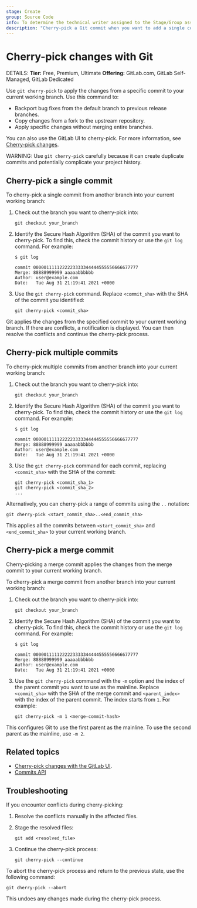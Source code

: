```yaml
---
stage: Create
group: Source Code
info: To determine the technical writer assigned to the Stage/Group associated with this page, see https://handbook.gitlab.com/handbook/product/ux/technical-writing/#assignments
description: "Cherry-pick a Git commit when you want to add a single commit from one branch to another."
---
```


# Cherry-pick changes with Git

DETAILS:
**Tier:** Free, Premium, Ultimate
**Offering:** GitLab.com, GitLab Self-Managed, GitLab Dedicated

Use `git cherry-pick` to apply the changes from a specific commit to your current
working branch. Use this command to:

- Backport bug fixes from the default branch to previous release branches.
- Copy changes from a fork to the upstream repository.
- Apply specific changes without merging entire branches.

You can also use the GitLab UI to cherry-pick. For more information,
see [Cherry-pick changes](../../user/project/merge_requests/cherry_pick_changes.md).

WARNING:
Use `git cherry-pick` carefully because it can create duplicate commits and potentially
complicate your project history.

## Cherry-pick a single commit

To cherry-pick a single commit from another branch into your current working branch:

1. Check out the branch you want to cherry-pick into:

   ```shell
   git checkout your_branch
   ```

1. Identify the Secure Hash Algorithm (SHA) of the commit you want to cherry-pick.
   To find this, check the commit history or use the `git log` command. For example:

   ```shell
   $ git log

   commit 0000011111222223333344444555556666677777
   Merge: 88888999999 aaaaabbbbbb
   Author: user@example.com
   Date:   Tue Aug 31 21:19:41 2021 +0000
    ```

1. Use the `git cherry-pick` command. Replace `<commit_sha>` with the SHA of
   the commit you identified:

   ```shell
   git cherry-pick <commit_sha>
   ```

Git applies the changes from the specified commit to your current working branch.
If there are conflicts, a notification is displayed. You can then resolve the
conflicts and continue the cherry-pick process.

## Cherry-pick multiple commits

To cherry-pick multiple commits from another branch into your current working branch:

1. Check out the branch you want to cherry-pick into:

   ```shell
   git checkout your_branch
   ```

1. Identify the Secure Hash Algorithm (SHA) of the commit you want to cherry-pick.
   To find this, check the commit history or use the `git log` command. For example:

   ```shell
   $ git log

   commit 0000011111222223333344444555556666677777
   Merge: 88888999999 aaaaabbbbbb
   Author: user@example.com
   Date:   Tue Aug 31 21:19:41 2021 +0000
    ```

1. Use the `git cherry-pick` command for each commit,
   replacing `<commit_sha>` with the SHA of the commit:

   ```shell
   git cherry-pick <commit_sha_1>
   git cherry-pick <commit_sha_2>
   ...
   ```

Alternatively, you can cherry-pick a range of commits using the `..` notation:

   ```shell
   git cherry-pick <start_commit_sha>..<end_commit_sha>
   ```

This applies all the commits between `<start_commit_sha>` and `<end_commit_sha>`
to your current working branch.

## Cherry-pick a merge commit

Cherry-picking a merge commit applies the changes from the merge commit to your current working branch.

To cherry-pick a merge commit from another branch into your current working branch:

1. Check out the branch you want to cherry-pick into:

   ```shell
   git checkout your_branch
   ```

1. Identify the Secure Hash Algorithm (SHA) of the commit you want to cherry-pick.
   To find this, check the commit history or use the `git log` command. For example:

   ```shell
   $ git log

   commit 0000011111222223333344444555556666677777
   Merge: 88888999999 aaaaabbbbbb
   Author: user@example.com
   Date:   Tue Aug 31 21:19:41 2021 +0000
    ```

1. Use the `git cherry-pick` command with the `-m` option and the index of the parent commit
   you want to use as the mainline. Replace `<commit_sha>` with the SHA of the merge commit
   and `<parent_index>` with the index of the parent commit. The index starts from `1`. For example:

   ```shell
   git cherry-pick -m 1 <merge-commit-hash>
   ```

This configures Git to use the first parent as the mainline. To use the second parent as the mainline, use `-m 2`.

## Related topics

- [Cherry-pick changes with the GitLab UI](../../user/project/merge_requests/cherry_pick_changes.md).
- [Commits API](../../api/commits.md#cherry-pick-a-commit)

## Troubleshooting

If you encounter conflicts during cherry-picking:

1. Resolve the conflicts manually in the affected files.
1. Stage the resolved files:

   ```shell
   git add <resolved_file>
   ```

1. Continue the cherry-pick process:

   ```shell
   git cherry-pick --continue
   ```

To abort the cherry-pick process and return to the previous state,
use the following command:

```shell
git cherry-pick --abort
```

This undoes any changes made during the cherry-pick process.
